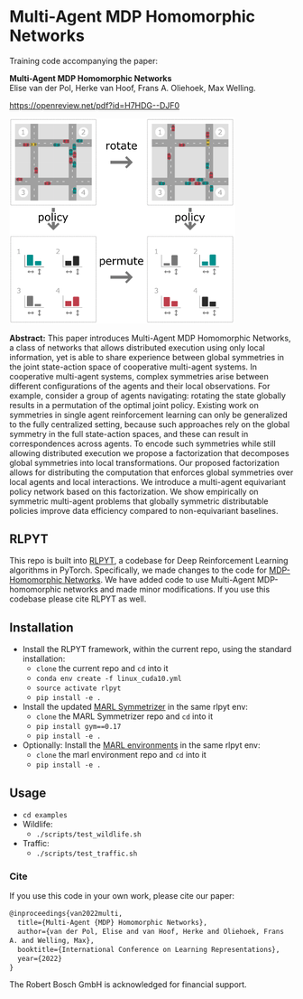 # Multi-Agent MDP Homomorphic Networks

Training code accompanying the paper:

**Multi-Agent MDP Homomorphic Networks**  
Elise van der Pol, Herke van Hoof, Frans A. Oliehoek, Max Welling.  

https://openreview.net/pdf?id=H7HDG--DJF0

<img src="figure_1.png" width="400" alt="Equivariant multi-agent policy visualization"/>

**Abstract:** 
This paper introduces Multi-Agent MDP Homomorphic Networks, a class of networks that allows distributed execution using only local information, yet is able to share experience between global symmetries in the joint state-action space of cooperative multi-agent systems. In cooperative multi-agent systems, complex symmetries arise between different configurations of the agents and their local observations. For example, consider a group of agents navigating: rotating the state globally results in a permutation of the optimal joint policy. Existing work on symmetries in single agent reinforcement learning can only be generalized to the fully centralized setting, because such approaches rely on the global symmetry in the full state-action spaces, and these can result in correspondences across agents. To encode such symmetries while still allowing distributed execution we propose a factorization that decomposes global symmetries into local transformations. Our proposed factorization allows for distributing the computation that enforces global symmetries over local agents and local interactions. We introduce a multi-agent equivariant policy network based on this factorization. We show empirically on symmetric multi-agent problems that globally symmetric distributable policies improve data efficiency compared to non-equivariant baselines.

## RLPYT 
This repo is built into [RLPYT](https://github.com/astooke/rlpyt "RLPYT Github"), a codebase for Deep Reinforcement Learning algorithms in PyTorch. Specifically, we made changes to the code for [MDP-Homomorphic Networks](https://github.com/ElisevanderPol/mdp-homomorphic-networks "MDP Homomorphic Networks Github"). We have added code to use Multi-Agent MDP-homomorphic networks and made minor modifications. If you use this codebase please cite RLPYT as well.

## Installation
* Install the RLPYT framework, within the current repo, using the standard installation:
  * ```clone``` the current repo and ```cd``` into it
  * ``` conda env create -f linux_cuda10.yml ```
  * ``` source activate rlpyt ```
  * ``` pip install -e . ```
* Install the updated [MARL Symmetrizer](https://github.com/ElisevanderPol/marl_symmetrizer "MARL Symmetrizer Gitub") in the same rlpyt env:
  * ```clone``` the MARL Symmetrizer repo and ```cd``` into it
  * ``` pip install gym==0.17 ```
  * ``` pip install -e . ```
* Optionally: Install the [MARL environments](https://github.com/ElisevanderPol/marlenvs "MARL environments") in the same rlpyt env:
  * ```clone``` the marl environment repo and ```cd``` into it
  * ``` pip install -e . ```

## Usage
* ``` cd examples ```
* Wildlife:
  * ``` ./scripts/test_wildlife.sh ``` 
* Traffic:
  * ``` ./scripts/test_traffic.sh ```

### Cite
If you use this code in your own work, please cite our paper:
```
@inproceedings{van2022multi,
  title={Multi-Agent {MDP} Homomorphic Networks},
  author={van der Pol, Elise and van Hoof, Herke and Oliehoek, Frans A. and Welling, Max},
  booktitle={International Conference on Learning Representations},
  year={2022}
}
```

The Robert Bosch GmbH is acknowledged for financial support.
